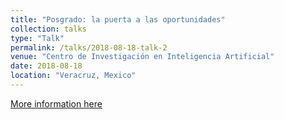 ```yaml
---
title: "Posgrado: la puerta a las oportunidades"
collection: talks
type: "Talk"
permalink: /talks/2018-08-18-talk-2
venue: "Centro de Investigación en Inteligencia Artificial"
date: 2018-08-18
location: "Veracruz, Mexico"
---
```


[More information here](https://youtu.be/CF_xw51bIi4)
